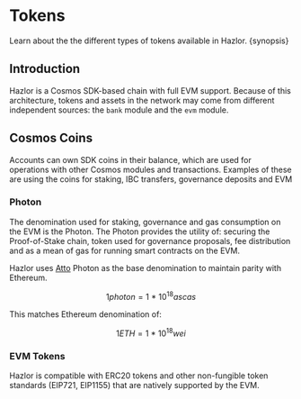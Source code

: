 <!--
order: 5
-->

# Tokens

Learn about the the different types of tokens available in Hazlor. {synopsis}

## Introduction

Hazlor is a Cosmos SDK-based chain with full EVM support. Because of this architecture, tokens and assets in the network may come from different independent sources: the `bank` module and the `evm` module.

## Cosmos Coins

Accounts can own SDK coins in their balance, which are used for operations with other Cosmos modules and transactions. Examples of these are using the coins for staking, IBC transfers, governance deposits and EVM  

### Photon

The denomination used for staking, governance and gas consumption on the EVM is the Photon. The Photon provides the utility of: securing the Proof-of-Stake chain, token used for governance proposals, fee distribution and as a mean of gas for running smart contracts on the EVM.

Hazlor uses [Atto](https://en.wikipedia.org/wiki/Atto-) Photon as the base denomination to maintain parity with Ethereum.

$$1 photon = 1 ~ * ~ 10^{18} ascas$$

This matches Ethereum denomination of:

$$1 ETH = 1 ~ * ~ 10^{18} wei$$

### EVM Tokens

Hazlor is compatible with ERC20 tokens and other non-fungible token standards (EIP721, EIP1155)
that are natively supported by the EVM.
